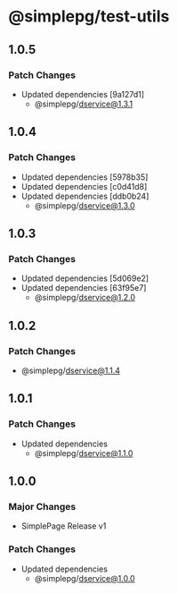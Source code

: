 # @simplepg/test-utils

## 1.0.5

### Patch Changes

- Updated dependencies [9a127d1]
  - @simplepg/dservice@1.3.1

## 1.0.4

### Patch Changes

- Updated dependencies [5978b35]
- Updated dependencies [c0d41d8]
- Updated dependencies [ddb0b24]
  - @simplepg/dservice@1.3.0

## 1.0.3

### Patch Changes

- Updated dependencies [5d069e2]
- Updated dependencies [63f95e7]
  - @simplepg/dservice@1.2.0

## 1.0.2

### Patch Changes

- @simplepg/dservice@1.1.4

## 1.0.1

### Patch Changes

- Updated dependencies
  - @simplepg/dservice@1.1.0

## 1.0.0

### Major Changes

- SimplePage Release v1

### Patch Changes

- Updated dependencies
  - @simplepg/dservice@1.0.0
